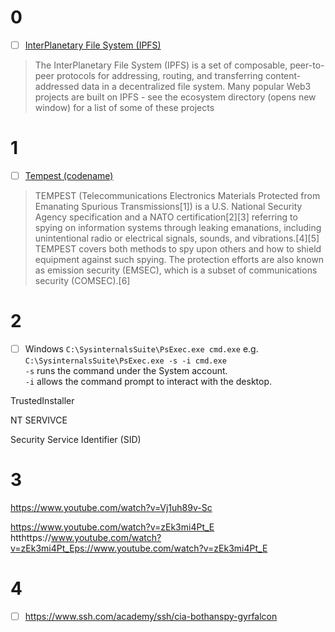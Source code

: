 # 0
- [ ] [InterPlanetary File System (IPFS)](https://docs.ipfs.tech/concepts/ipfs-solves/#local-first-software)
> The InterPlanetary File System (IPFS) is a set of composable, peer-to-peer protocols for addressing, routing, and transferring content-addressed data in a decentralized file system. Many popular Web3 projects are built on IPFS - see the ecosystem directory (opens new window) for a list of some of these projects

# 1
- [ ] [Tempest (codename)](https://en.m.wikipedia.org/wiki/Tempest_(codename))
> TEMPEST (Telecommunications Electronics Materials Protected from Emanating Spurious Transmissions[1]) is a U.S. National Security Agency specification and a NATO certification[2][3] referring to spying on information systems through leaking emanations, including unintentional radio or electrical signals, sounds, and vibrations.[4][5] TEMPEST covers both methods to spy upon others and how to shield equipment against such spying. The protection efforts are also known as emission security (EMSEC), which is a subset of communications security (COMSEC).[6]

# 2
- [ ] Windows `C:\SysinternalsSuite\PsExec.exe cmd.exe`
e.g.
`C:\SysinternalsSuite\PsExec.exe -s -i cmd.exe` \
`-s` runs the command under the System account. \
`-i` allows the command prompt to interact with the desktop.

TrustedInstaller

NT SERVIVCE 

Security Service Identifier (SID)

# 3
https://www.youtube.com/watch?v=Vj1uh89v-Sc

https://www.youtube.com/watch?v=zEk3mi4Pt_E
htthttps://www.youtube.com/watch?v=zEk3mi4Pt_Eps://www.youtube.com/watch?v=zEk3mi4Pt_E

# 4
- [ ] https://www.ssh.com/academy/ssh/cia-bothanspy-gyrfalcon
